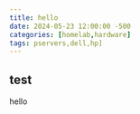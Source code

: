 ```yaml
---
title: hello
date: 2024-05-23 12:00:00 -500
categories: [homelab,hardware]
tags: pservers,dell,hp]
---
```

## test
hello
